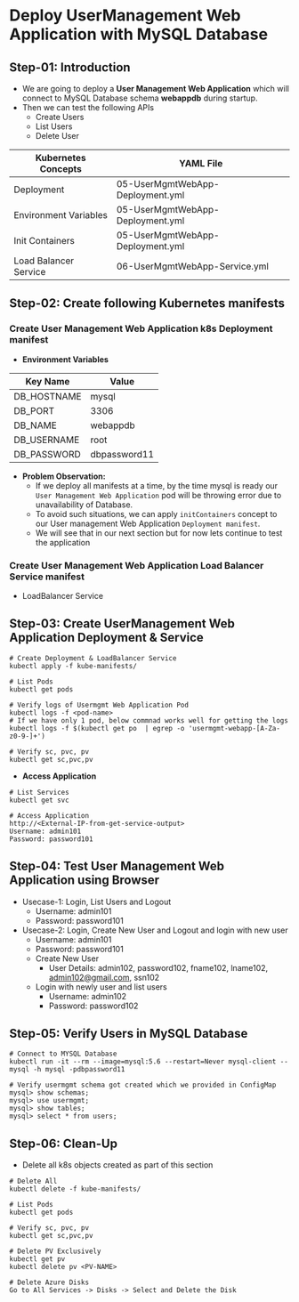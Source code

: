 # Deploy UserManagement Web Application with MySQL Database


## Step-01: Introduction
- We are going to deploy a **User Management Web Application** which will connect to MySQL Database schema **webappdb** during startup.
- Then we can test the following APIs
  - Create Users
  - List Users
  - Delete User


| Kubernetes Concepts  | YAML File |
| ------------- | ------------- |
| Deployment  | 05-UserMgmtWebApp-Deployment.yml  |
| Environment Variables  | 05-UserMgmtWebApp-Deployment.yml  |
| Init Containers  | 05-UserMgmtWebApp-Deployment.yml  |
| Load Balancer Service  | 06-UserMgmtWebApp-Service.yml  |

## Step-02: Create following Kubernetes manifests

### Create User Management Web Application k8s Deployment manifest
- **Environment Variables**

| Key Name  | Value |
| ------------- | ------------- |
| DB_HOSTNAME  | mysql |
| DB_PORT  | 3306  |
| DB_NAME  | webappdb  |
| DB_USERNAME  | root  |
| DB_PASSWORD | dbpassword11  |  

- **Problem Observation:** 
  - If we deploy all manifests at a time, by the time mysql is ready our `User Management Web Application` pod will be throwing error due to unavailability of Database. 
  - To avoid such situations, we can apply `initContainers` concept to our User management Web Application `Deployment manifest`.
  - We will see that in our next section but for now lets continue to test the application

### Create User Management Web Application Load Balancer Service manifest
- LoadBalancer Service

## Step-03: Create UserManagement Web Application Deployment & Service 
```
# Create Deployment & LoadBalancer Service
kubectl apply -f kube-manifests/

# List Pods
kubectl get pods

# Verify logs of Usermgmt Web Application Pod
kubectl logs -f <pod-name> 
# If we have only 1 pod, below commnad works well for getting the logs
kubectl logs -f $(kubectl get po  | egrep -o 'usermgmt-webapp-[A-Za-z0-9-]+')

# Verify sc, pvc, pv
kubectl get sc,pvc,pv
```

- **Access Application**
```
# List Services
kubectl get svc

# Access Application
http://<External-IP-from-get-service-output>
Username: admin101
Password: password101
```

## Step-04: Test User Management Web Application using Browser
- Usecase-1: Login, List Users and Logout
  - Username: admin101
  - Password: password101
- Usecase-2: Login, Create New User and Logout and login with new user
  - Username: admin101
  - Password: password101
  - Create New User 
    - User Details: admin102, password102, fname102, lname102, admin102@gmail.com, ssn102
  - Login with newly user and list users
      - Username: admin102
      - Password: password102    

## Step-05: Verify Users in MySQL Database
```
# Connect to MYSQL Database
kubectl run -it --rm --image=mysql:5.6 --restart=Never mysql-client -- mysql -h mysql -pdbpassword11

# Verify usermgmt schema got created which we provided in ConfigMap
mysql> show schemas;
mysql> use usermgmt;
mysql> show tables;
mysql> select * from users;
```

## Step-06: Clean-Up
- Delete all k8s objects created as part of this section
```
# Delete All
kubectl delete -f kube-manifests/

# List Pods
kubectl get pods

# Verify sc, pvc, pv
kubectl get sc,pvc,pv

# Delete PV Exclusively
kubectl get pv
kubectl delete pv <PV-NAME>

# Delete Azure Disks 
Go to All Services -> Disks -> Select and Delete the Disk
```